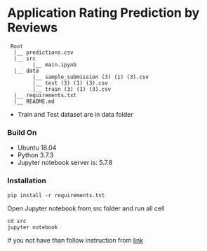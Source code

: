 # Application Rating Prediction by Reviews

     Root    
      |__ predictions.csv
      |__ src
            |__ main.ipynb
      |__ data
            |__ sample_submission (3) (1) (3).csv
            |__ test (3) (1) (3).csv
            |__ train (3) (1) (3).csv
      |__ requirements.txt
      |__ README.md

  - Train and Test dataset are in data folder

### Build On
  - Ubuntu 18.04
  - Python 3.7.3
  - Jupyter notebook server is: 5.7.8

### Installation
``` 
pip install -r requirements.txt
```
Open Jupyter notebook from src folder and run all cell
```
cd src
jupyter notebook
```
If you not have than follow instruction from [link](https://jupyter.readthedocs.io/en/latest/install.html)

